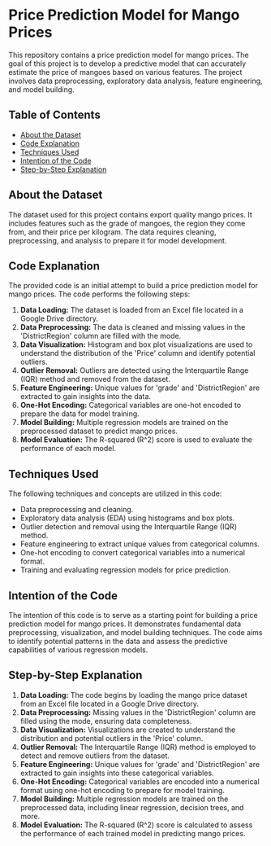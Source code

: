 # Price Prediction Model for Mango Prices

This repository contains a price prediction model for mango prices. The goal of this project is to develop a predictive model that can accurately estimate the price of mangoes based on various features. The project involves data preprocessing, exploratory data analysis, feature engineering, and model building.

## Table of Contents

- [About the Dataset](#about-the-dataset)
- [Code Explanation](#code-explanation)
- [Techniques Used](#techniques-used)
- [Intention of the Code](#intention-of-the-code)
- [Step-by-Step Explanation](#step-by-step-explanation)

## About the Dataset

The dataset used for this project contains export quality mango prices. It includes features such as the grade of mangoes, the region they come from, and their price per kilogram. The data requires cleaning, preprocessing, and analysis to prepare it for model development.

## Code Explanation

The provided code is an initial attempt to build a price prediction model for mango prices. The code performs the following steps:

1. **Data Loading:** The dataset is loaded from an Excel file located in a Google Drive directory.
2. **Data Preprocessing:** The data is cleaned and missing values in the 'DistrictRegion' column are filled with the mode.
3. **Data Visualization:** Histogram and box plot visualizations are used to understand the distribution of the 'Price' column and identify potential outliers.
4. **Outlier Removal:** Outliers are detected using the Interquartile Range (IQR) method and removed from the dataset.
5. **Feature Engineering:** Unique values for 'grade' and 'DistrictRegion' are extracted to gain insights into the data.
6. **One-Hot Encoding:** Categorical variables are one-hot encoded to prepare the data for model training.
7. **Model Building:** Multiple regression models are trained on the preprocessed dataset to predict mango prices.
8. **Model Evaluation:** The R-squared (R^2) score is used to evaluate the performance of each model.

## Techniques Used

The following techniques and concepts are utilized in this code:

- Data preprocessing and cleaning.
- Exploratory data analysis (EDA) using histograms and box plots.
- Outlier detection and removal using the Interquartile Range (IQR) method.
- Feature engineering to extract unique values from categorical columns.
- One-hot encoding to convert categorical variables into a numerical format.
- Training and evaluating regression models for price prediction.

## Intention of the Code

The intention of this code is to serve as a starting point for building a price prediction model for mango prices. It demonstrates fundamental data preprocessing, visualization, and model building techniques. The code aims to identify potential patterns in the data and assess the predictive capabilities of various regression models.

## Step-by-Step Explanation

1. **Data Loading:** The code begins by loading the mango price dataset from an Excel file located in a Google Drive directory.
2. **Data Preprocessing:** Missing values in the 'DistrictRegion' column are filled using the mode, ensuring data completeness.
3. **Data Visualization:** Visualizations are created to understand the distribution and potential outliers in the 'Price' column.
4. **Outlier Removal:** The Interquartile Range (IQR) method is employed to detect and remove outliers from the dataset.
5. **Feature Engineering:** Unique values for 'grade' and 'DistrictRegion' are extracted to gain insights into these categorical variables.
6. **One-Hot Encoding:** Categorical variables are encoded into a numerical format using one-hot encoding to prepare for model training.
7. **Model Building:** Multiple regression models are trained on the preprocessed data, including linear regression, decision trees, and more.
8. **Model Evaluation:** The R-squared (R^2) score is calculated to assess the performance of each trained model in predicting mango prices.

